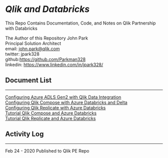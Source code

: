 # ***Qlik and Databricks***

This Repo Contains Documentation, Code, and Notes on Qlik Partnership with Databricks

The Author of this Repository 
John Park  
Principal Solution Architect  
email: john.park@qlik.com  
twitter: jpark328  
github:https://github.com/Parkman328  
linkedin: https://www.linkedin.com/in/jpark328/

## Document List<br>
--------------

[Configuring Azure ADLS Gen2 with Qlik Data Integration](./Configuring%20Azure%20ADLSv2%20for%20Qlik%20Data%20Integration/readme.md)  
[Configuring Qlik Compose with Azure Databricks and Delta](./Configuring%20Qlik%20Compose%20with%20Azure%20Databricks%20and%20Delta/readme.md)  
[Configuring Qlik Replicate with Azure Databricks](./Configuring%20Qlik%20Replicate%20with%20Azure%20Databricks/readme.md)  
[Tutorial Qlik Compose and Azure Databricks](./Tutorial%20Qlik%20Compose%20and%20Azure%20Databricks/readme.md)  
[Tutorial Qlik Replicate and Azure Databricks](./Tutorial%20Qlik%20Replicate%20and%20Azure%20Databricks/readme.md)  
  
## Activity Log
--------------

Feb 24 - 2020 Published to Qlik PE Repo
